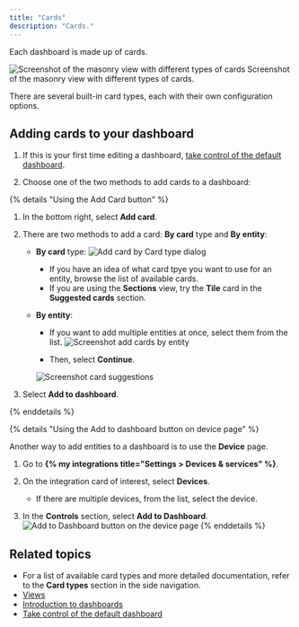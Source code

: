 ```yaml
---
title: "Cards"
description: "Cards."
---
```


Each dashboard is made up of cards.

<p class='img'>
<img src='/images/getting-started/lovelace.png' alt='Screenshot of the masonry view with different types of cards'>
Screenshot of the masonry view with different types of cards.
</p>

There are several built-in card types, each with their own configuration options.

## Adding cards to your dashboard

1. If this is your first time editing a dashboard, [take control of the default dashboard](/dashboards/#get-started-with-your-own-dashboard).

2. Choose one of the two methods to add cards to a dashboard:

{% details "Using the Add Card button" %}

1. In the bottom right, select **Add card**.

2. There are two methods to add a card: **By card** type and **By entity**:
   - **By card** type:
        ![Add card by Card type dialog](/images/blog/2024-03-dashboard-chapter-1/sections-add-card-by-card.png)

        - If you have an idea of what card tpye you want to use for an entity, browse the list of available cards.
        - If you are using the **Sections** view, try the **Tile** card in the **Suggested cards** section.

   - **By entity**:
        - If you want to add multiple entities at once, select them from the list.
        ![Screenshot add cards by entity](/images/dashboards/dashboard_add-by-entity_02.png)

        - Then, select **Continue**.

        ![Screenshot card suggestions](/images/dashboards/dashboard_add-by-entity_04.png)
3. Select **Add to dashboard**.

{% enddetails %}

{% details "Using the Add to dashboard button on device page" %}

Another way to add entities to a dashboard is to use the **Device** page.

1. Go to **{% my integrations title="Settings > Devices & services" %}**.
2. On the integration card of interest, select **Devices**. 
   - If there are multiple devices, from the list, select the device.

3. In the **Controls** section, select **Add to Dashboard**.
  ![Add to Dashboard button on the device page](/images/blog/2024-03-dashboard-chapter-1/sections-add-from-device-page.jpg)
{% enddetails %}

## Related topics

- For a list of available card types and more detailed documentation, refer to the **Card types** section in the side navigation.
- [Views](/dashboards/views/)
- [Introduction to dashboards](/dashboards/)
- [Take control of the default dashboard](/dashboards/#get-started-with-your-own-dashboard)